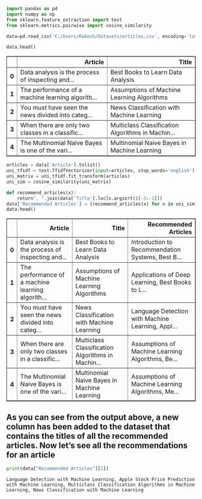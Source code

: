 ```python
import pandas as pd
import numpy as np
from sklearn.feature_extraction import text
from sklearn.metrics.pairwise import cosine_similarity
```


```python
data=pd.read_csv('C:/Users/Rakesh/Datasets/articles.csv', encoding='latin1')
```


```python
data.head()
```




<div>
<style scoped>
    .dataframe tbody tr th:only-of-type {
        vertical-align: middle;
    }

    .dataframe tbody tr th {
        vertical-align: top;
    }

    .dataframe thead th {
        text-align: right;
    }
</style>
<table border="1" class="dataframe">
  <thead>
    <tr style="text-align: right;">
      <th></th>
      <th>Article</th>
      <th>Title</th>
    </tr>
  </thead>
  <tbody>
    <tr>
      <th>0</th>
      <td>Data analysis is the process of inspecting and...</td>
      <td>Best Books to Learn Data Analysis</td>
    </tr>
    <tr>
      <th>1</th>
      <td>The performance of a machine learning algorith...</td>
      <td>Assumptions of Machine Learning Algorithms</td>
    </tr>
    <tr>
      <th>2</th>
      <td>You must have seen the news divided into categ...</td>
      <td>News Classification with Machine Learning</td>
    </tr>
    <tr>
      <th>3</th>
      <td>When there are only two classes in a classific...</td>
      <td>Multiclass Classification Algorithms in Machin...</td>
    </tr>
    <tr>
      <th>4</th>
      <td>The Multinomial Naive Bayes is one of the vari...</td>
      <td>Multinomial Naive Bayes in Machine Learning</td>
    </tr>
  </tbody>
</table>
</div>




```python
articles = data['Article'].tolist()
uni_tfidf = text.TfidfVectorizer(input=articles, stop_words='english')
uni_matrix = uni_tfidf.fit_transform(articles)
uni_sim = cosine_similarity(uni_matrix)
```


```python
def recommend_articles(x):
    return", ".join(data['Title'].loc[x.argsort()[-5:-1]])
data['Recommended Articles'] = [recommend_articles(x) for x in uni_sim]
data.head()
```




<div>
<style scoped>
    .dataframe tbody tr th:only-of-type {
        vertical-align: middle;
    }

    .dataframe tbody tr th {
        vertical-align: top;
    }

    .dataframe thead th {
        text-align: right;
    }
</style>
<table border="1" class="dataframe">
  <thead>
    <tr style="text-align: right;">
      <th></th>
      <th>Article</th>
      <th>Title</th>
      <th>Recommended Articles</th>
    </tr>
  </thead>
  <tbody>
    <tr>
      <th>0</th>
      <td>Data analysis is the process of inspecting and...</td>
      <td>Best Books to Learn Data Analysis</td>
      <td>Introduction to Recommendation Systems, Best B...</td>
    </tr>
    <tr>
      <th>1</th>
      <td>The performance of a machine learning algorith...</td>
      <td>Assumptions of Machine Learning Algorithms</td>
      <td>Applications of Deep Learning, Best Books to L...</td>
    </tr>
    <tr>
      <th>2</th>
      <td>You must have seen the news divided into categ...</td>
      <td>News Classification with Machine Learning</td>
      <td>Language Detection with Machine Learning, Appl...</td>
    </tr>
    <tr>
      <th>3</th>
      <td>When there are only two classes in a classific...</td>
      <td>Multiclass Classification Algorithms in Machin...</td>
      <td>Assumptions of Machine Learning Algorithms, Be...</td>
    </tr>
    <tr>
      <th>4</th>
      <td>The Multinomial Naive Bayes is one of the vari...</td>
      <td>Multinomial Naive Bayes in Machine Learning</td>
      <td>Assumptions of Machine Learning Algorithms, Me...</td>
    </tr>
  </tbody>
</table>
</div>



## As you can see from the output above, a new column has been added to the dataset that contains the titles of all the recommended articles. Now let’s see all the recommendations for an article


```python
print(data["Recommended Articles"][2])
```

    Language Detection with Machine Learning, Apple Stock Price Prediction with Machine Learning, Multiclass Classification Algorithms in Machine Learning, News Classification with Machine Learning
    
